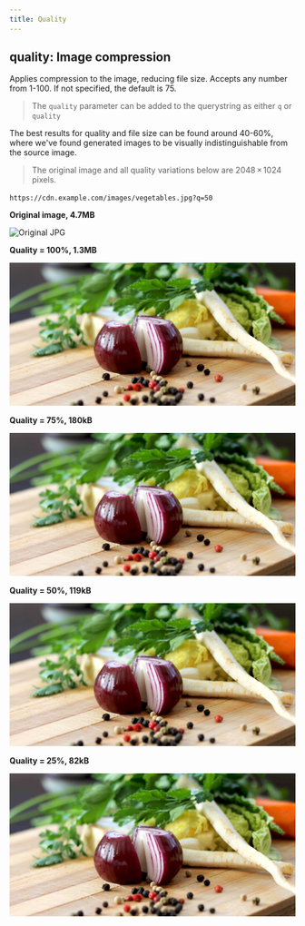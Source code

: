 ```yaml
---
title: Quality
---
```

## quality: Image compression

Applies compression to the image, reducing file size. Accepts any number from 1-100. If not specified, the default is 75.

> The `quality` parameter can be added to the querystring as either `q` or `quality`

The best results for quality and file size can be found around 40-60%, where we've found generated images to be visually indistinguishable from the source image.

> The original image and all quality variations below are 2048 × 1024 pixels.

`https://cdn.example.com/images/vegetables.jpg?q=50`

**Original image, 4.7MB**

![Original JPG](/cdn/assets/vegetables.jpg)

**Quality = 100%, 1.3MB**

![Quality 100](/cdn/assets/vegetables-full-quality-100.jpg "Image credit: Webvilla (https://unsplash.com/@webvilla)")

**Quality = 75%, 180kB**

![Quality 75](/cdn/assets/vegetables-full-quality-75.jpg "Image credit: Webvilla (https://unsplash.com/@webvilla)")

**Quality = 50%, 119kB**

![Quality 50](/cdn/assets/vegetables-full-quality-50.jpg "Image credit: Webvilla (https://unsplash.com/@webvilla)")

**Quality = 25%, 82kB**

![Quality 25](/cdn/assets/vegetables-full-quality-25.jpg "Image credit: Webvilla (https://unsplash.com/@webvilla)")

